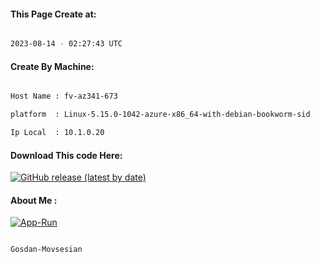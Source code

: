 
   
#### This Page Create at:

```bash

2023-08-14 - 02:27:43 UTC

```

#### Create By Machine:

```bash

Host Name : fv-az341-673

platform  : Linux-5.15.0-1042-azure-x86_64-with-debian-bookworm-sid

Ip Local  : 10.1.0.20

```
#### Download This code Here:

[![GitHub release (latest by date)](https://img.shields.io/github/v/release/Gosdan-Movsesian/Gosdan?style=for-the-badge&label=Download)](https://github.com/Gosdan-Movsesian/Gosdan/releases) 

</p> 

#### About Me :

[![App-Run](https://github.com/Gosdan-Movsesian/Gosdan/actions/workflows/App-Run.yml/badge.svg)](https://github.com/Gosdan-Movsesian/Gosdan/actions/workflows/App-Run.yml)

```bash

Gosdan-Movsesian

```


